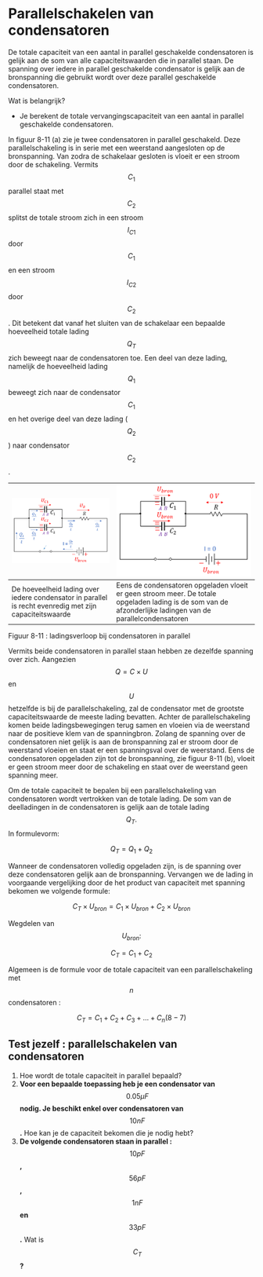# Parallelschakelen van condensatoren

De totale capaciteit van een aantal in parallel geschakelde condensatoren is gelijk aan de som van alle capaciteitswaarden die in parallel staan. De spanning over iedere in parallel geschakelde condensator is gelijk aan de bronspanning die gebruikt wordt over deze parallel geschakelde condensatoren.

Wat is belangrijk?

* Je berekent de totale vervangingscapaciteit van een aantal in parallel geschakelde condensatoren.

In figuur 8-11 \(a\) zie je twee condensatoren in parallel geschakeld. Deze parallelschakeling is in serie met een weerstand aangesloten op de bronspanning. Van zodra de schakelaar gesloten is vloeit er een stroom door de schakeling. Vermits $${C}_{1}$$ parallel staat met $${C}_{2}$$ splitst de totale stroom zich in een stroom $${I}_{C1}$$ door $${C}_{1}$$ en een stroom $${I}_{C2}$$ door $${C}_{2}$$ . Dit betekent dat vanaf het sluiten van de schakelaar een bepaalde hoeveelheid totale lading $${Q}_{T}$$ zich beweegt naar de condensatoren toe. Een deel van deze lading, namelijk de hoeveelheid lading $${Q}_{1}$$ beweegt zich naar de condensator $${C}_{1}$$ en het overige deel van deze lading \( $${Q}_{2}$$ \) naar condensator $${C}_{2}$$ .

| ![](../.gitbook/assets/afbeelding_384.png) | ![](../.gitbook/assets/afbeelding_385.png) |
| :--- | :--- |
| De hoeveelheid lading over iedere condensator in parallel is recht evenredig met zijn capaciteitswaarde | Eens de condensatoren opgeladen vloeit er geen stroom meer. De totale opgeladen lading is de som van de afzonderlijke ladingen van de parallelcondensatoren |

Figuur 8-11 : ladingsverloop bij condensatoren in parallel

Vermits beide condensatoren in parallel staan hebben ze dezelfde spanning over zich. Aangezien $$Q=C\times U$$ en $$U$$ hetzelfde is bij de parallelschakeling, zal de condensator met de grootste capaciteitswaarde de meeste lading bevatten. Achter de parallelschakeling komen beide ladingsbewegingen terug samen en vloeien via de weerstand naar de positieve klem van de spanningbron. Zolang de spanning over de condensatoren niet gelijk is aan de bronspanning zal er stroom door de weerstand vloeien en staat er een spanningsval over de weerstand. Eens de condensatoren opgeladen zijn tot de bronspanning, zie figuur 8-11 \(b\), vloeit er geen stroom meer door de schakeling en staat over de weerstand geen spanning meer.

Om de totale capaciteit te bepalen bij een parallelschakeling van condensatoren wordt vertrokken van de totale lading. De som van de deelladingen in de condensatoren is gelijk aan de totale lading $${Q}_{T}.$$ In formulevorm:

$${Q}_{T}= {Q}_{1}+{Q}_{2}$$

Wanneer de condensatoren volledig opgeladen zijn, is de spanning over deze condensatoren gelijk aan de bronspanning. Vervangen we de lading in voorgaande vergelijking door de het product van capaciteit met spanning bekomen we volgende formule:

$${C}_{T}\times {U}_{bron}={C}_{1} \times {U}_{bron}+{C}_{2} \times {U}_{bron}$$

Wegdelen van $${U}_{bron} :$$

$${C}_{T}={C}_{1}+{C}_{2}$$

Algemeen is de formule voor de totale capaciteit van een parallelschakeling met $$n$$ condensatoren :

$${C}_{T}={C}_{1}+{C}_{2}+{C}_{3}+\dots +{C}_{n} \left(8-7\right)$$

## Test jezelf : parallelschakelen van condensatoren <a id="test-jezelf-parallelschakelen-van-condensatoren"></a>

1. Hoe wordt de totale capaciteit in parallel bepaald?
2. **Voor een bepaalde toepassing heb je een condensator van** $$0.05\mathit{ }\mathit{\mu }\mathit{F}$$ **nodig. Je beschikt enkel over condensatoren van** $$10\mathit{ }\mathit{n}\mathit{F}$$ **.** Hoe kan je de capaciteit bekomen die je nodig hebt?
3. **De volgende condensatoren staan in parallel :** $$10\mathit{ }\mathit{p}\mathit{F}$$ **,** $$56\mathit{ }\mathit{p}\mathit{F}$$ **,** $$1\mathit{ }\mathit{n}\mathit{F}$$ **en** $$33\mathit{ }\mathit{p}\mathit{F}$$ **.** Wat is $${\mathit{C}}_{\mathit{T}}$$ **?**

